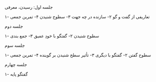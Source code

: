 
جلسه اول: رسیدن، معرفی

۱- تعاریفی از گفت و گو
۲- سازنده در چه جهت
۳- سطوح شنیدن
۴- تمرین جمعی

جلسه دوم

۱- سطوح شنیدن
۲- گفتگو با خودِ عمیق
۳- جمع بندی

جلسه سوم

۱- سطوح گفتن
۲- گفتگو با دیگری
۳- تأثیر سطح شنیدن بر گوینده
۴- تمرین جمعی

جلسه چهارم

۱- گفتگو پایه‌
